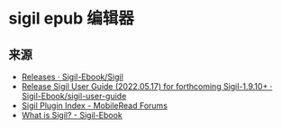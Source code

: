 # sigil epub 编辑器

<!--ts-->
<!--te-->

## 来源

- [Releases · Sigil-Ebook/Sigil](https://github.com/Sigil-Ebook/Sigil/releases)
- [Release Sigil User Guide (2022.05.17) for forthcoming Sigil-1.9.10+ · Sigil-Ebook/sigil-user-guide](https://github.com/Sigil-Ebook/sigil-user-guide/releases/tag/2022.05.17)
- [Sigil Plugin Index - MobileRead Forums](https://www.mobileread.com/forums/showthread.php?t=247431)
- [What is Sigil? - Sigil-Ebook](https://sigil-ebook.com/sigil/)